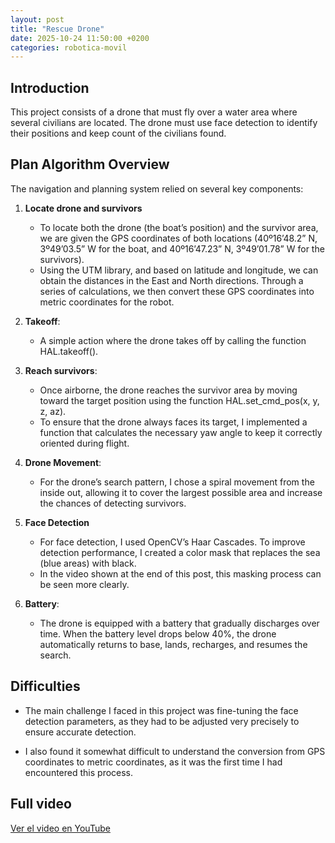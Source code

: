 ```yaml
---
layout: post
title: "Rescue Drone"
date: 2025-10-24 11:50:00 +0200
categories: robotica-movil
---
```


## Introduction

This project consists of a drone that must fly over a water area where several civilians are located. The drone must use face detection to identify their positions and keep count of the civilians found.


## Plan Algorithm Overview

The navigation and planning system relied on several key components:
1. **Locate drone and survivors**
    - To locate both the drone (the boat’s position) and the survivor area, we are given the GPS coordinates of both locations (40º16’48.2” N, 3º49’03.5” W for the boat, and 40º16’47.23” N, 3º49’01.78” W for the survivors).
    - Using the UTM library, and based on latitude and longitude, we can obtain the distances in the East and North directions. Through a series of calculations, we then convert these GPS coordinates into metric coordinates for the robot.

2. **Takeoff**:
    - A simple action where the drone takes off by calling the function HAL.takeoff().

3. **Reach survivors**:
    - Once airborne, the drone reaches the survivor area by moving toward the target position using the function HAL.set_cmd_pos(x, y, z, az).
    - To ensure that the drone always faces its target, I implemented a function that calculates the necessary yaw angle to keep it correctly oriented during flight.

4. **Drone Movement**:
    - For the drone’s search pattern, I chose a spiral movement from the inside out, allowing it to cover the largest possible area and increase the chances of detecting survivors.

5. **Face Detection**
    - For face detection, I used OpenCV’s Haar Cascades. To improve detection performance, I created a color mask that replaces the sea (blue areas) with black.
    - In the video shown at the end of this post, this masking process can be seen more clearly.

6. **Battery**:
   - The drone is equipped with a battery that gradually discharges over time. When the battery level drops below 40%, the drone automatically returns to base, lands, recharges, and resumes the search.

## Difficulties
- The main challenge I faced in this project was fine-tuning the face detection parameters, as they had to be adjusted very precisely to ensure accurate detection.

- I also found it somewhat difficult to understand the conversion from GPS coordinates to metric coordinates, as it was the first time I had encountered this process.

## Full video

[Ver el video en YouTube](https://youtu.be/WRnUdnYlmBA)

